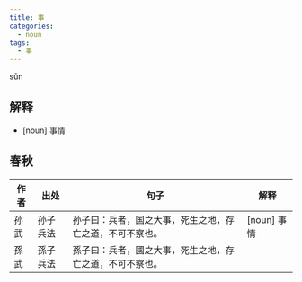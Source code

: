 ```yaml
---
title: 事
categories:
  - noun
tags:
  - 事
---
```

sūn
<!-- more -->

## 解释
* [noun] 事情

## 春秋
作者|出处|句子|解释
---|---|---|---
孙武|孙子兵法|孙子曰：兵者，国之大事，死生之地，存亡之道，不可不察也。| [noun] 事情
孫武|孫子兵法|孫子曰：兵者，國之大事，死生之地，存亡之道，不可不察也。|
